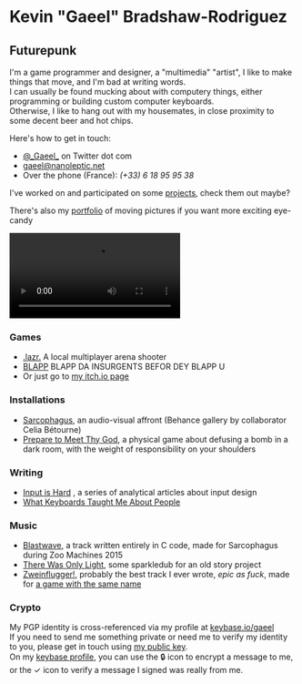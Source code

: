 # Kevin "Gaeel" Bradshaw-Rodriguez   
## Futurepunk   

I'm a game programmer and designer, a "multimedia" "artist", I like to make things that move, and I'm bad at writing words.   
I can usually be found mucking about with computery things, either programming or building custom computer keyboards.   
Otherwise, I like to hang out with my housemates, in close proximity to some decent beer and hot chips.

Here's how to get in touch:
* [@\_Gaeel\_](https://twitter.com/_Gaeel_) on Twitter dot com
* [gaeel@nanoleptic.net](mailto:gaeel@nanoleptic.net)
* Over the phone (France): *(+33) 6 18 95 95 38*

I've worked on and participated on some [projects](/gaeel-projects), check them out maybe?

There's also my [portfolio](gaeel-portfolio) of moving pictures if you want more exciting eye-candy

[<video src="https://i.imgur.com/07C7Jtf.mp4" autoplay loop/>](gaeel-portfolio)

### Games   
* [.lazr.](https://gaeel.itch.io/lazr) A local multiplayer arena shooter
* [BLAPP](https://gaeel.itch.io/blapp) BLAPP DA INSURGENTS BEFOR DEY BLAPP U
* Or just go to [my itch.io page](https://gaeel.itch.io/)

### Installations
* [Sarcophagus](https://www.behance.net/gallery/35991941/Sarcophagus-Game-installation), an audio-visual affront (Behance gallery by collaborator Celia Bétourne)
* [Prepare to Meet Thy God](http://shakethatbutton.com/prepare-to-meet-thy-god/), a physical game about defusing a bomb in a dark room, with the weight of responsibility on your shoulders

### Writing
* [Input is Hard](https://medium.com/@_Gaeel_/input-is-hard-intro-8578ebb5aa23) , a series of analytical articles about input design
* [What Keyboards Taught Me About People](https://medium.com/@_Gaeel_/what-keyboards-taught-me-about-people-d3f1badd161b)

### Music
* [Blastwave](https://soundcloud.com/freelancer-epic/blastwave-hq-sox-oggenc-encode), a track written entirely in C code, made for Sarcophagus during Zoo Machines 2015
* [There Was Only Light](https://soundcloud.com/freelancer-epic/there-was-only-light-work-in-progress), some sparkledub for an old story project
* [Zweinflugger!](https://soundcloud.com/freelancer-epic/zweinflugger), probably the best track I ever wrote, *epic as fuck*, made for [a game with the same name](https://gaeel.itch.io/zweinflugger)


### Crypto

My PGP identity is cross-referenced via my profile at [keybase.io/gaeel](http://keybase.io/gaeel)   
If you need to send me something private or need me to verify my identity to you, please get in touch using [my public key](https://keybase.io/gaeel/key.asc).   
On my [keybase profile](http://keybase.io/gaeel), you can use the 🔒 icon to encrypt a message to me, or the ✓ icon to verify a message I signed was really from me.

